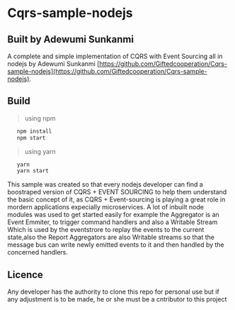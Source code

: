 # Cqrs-sample-nodejs

## Built by Adewumi Sunkanmi
A complete and simple implementation of CQRS with Event Sourcing all in nodejs by Adewumi Sunkanmi
[https://github.com/Giftedcooperation/Cqrs-sample-nodejs](https://github.com/Giftedcooperation/Cqrs-sample-nodejs).

## Build

> using npm
```sh
   npm install
   npm start
```
> using yarn
```sh
   yarn
   yarn start
```

This sample was created so that every nodejs developer can find a boostraped version of CQRS + EVENT SOURCING to help them understand the basic concept of it, as CQRS + Event-sourcing is playing a great role in mordern applications expecially microservices. A lot of inbuilt node modules was used to get started easily for example the Aggregator is an Event Emmiter, to trigger command handlers and also a Writable Stream Which is used by the eventstrore to replay the events to the current state,also the Report Aggregators are also Writable streams so that the message bus can write newly emitted events to it and then handled by the concerned handlers. 

## Licence

Any developer has the authority to clone this repo for personal use but if any adjustment is to be made, he or she must be a cntributor to this project

